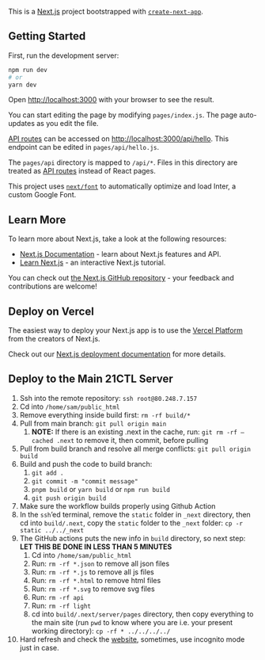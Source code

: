 This is a [Next.js](https://nextjs.org/) project bootstrapped with [`create-next-app`](https://github.com/vercel/next.js/tree/canary/packages/create-next-app).

## Getting Started

First, run the development server:

```bash
npm run dev
# or
yarn dev
```

Open [http://localhost:3000](http://localhost:3000) with your browser to see the result.

You can start editing the page by modifying `pages/index.js`. The page auto-updates as you edit the file.

[API routes](https://nextjs.org/docs/api-routes/introduction) can be accessed on [http://localhost:3000/api/hello](http://localhost:3000/api/hello). This endpoint can be edited in `pages/api/hello.js`.

The `pages/api` directory is mapped to `/api/*`. Files in this directory are treated as [API routes](https://nextjs.org/docs/api-routes/introduction) instead of React pages.

This project uses [`next/font`](https://nextjs.org/docs/basic-features/font-optimization) to automatically optimize and load Inter, a custom Google Font.

## Learn More

To learn more about Next.js, take a look at the following resources:

- [Next.js Documentation](https://nextjs.org/docs) - learn about Next.js features and API.
- [Learn Next.js](https://nextjs.org/learn) - an interactive Next.js tutorial.

You can check out [the Next.js GitHub repository](https://github.com/vercel/next.js/) - your feedback and contributions are welcome!

## Deploy on Vercel

The easiest way to deploy your Next.js app is to use the [Vercel Platform](https://vercel.com/new?utm_medium=default-template&filter=next.js&utm_source=create-next-app&utm_campaign=create-next-app-readme) from the creators of Next.js.

Check out our [Next.js deployment documentation](https://nextjs.org/docs/deployment) for more details.


## Deploy to the Main 21CTL Server

1. Ssh into the remote repository: `ssh root@80.248.7.157`
2. Cd into `/home/sam/public_html`
3. Remove everything inside build first: `rm -rf build/*`
4. Pull from main branch: `git pull origin main`
    1. **NOTE:** If there is an existing .next in the cache, run: `git rm -rf —cached .next` to remove it, then commit, before pulling
5. Pull from build branch and resolve all merge conflicts: `git pull origin build`
6. Build and push the code to build branch:
    1. `git add .`
    2. `git commit -m "commit message"`
    3. `pnpm build` or `yarn build` or `npm run build`
    4. `git push origin build`
7. Make sure the workflow builds properly using Github Action
8. In the `ssh`’ed terminal, remove the `static` folder in `_next` directory, then cd into `build/.next`, copy the `static` folder to the `_next` folder: `cp -r static ../../_next`
9. The GitHub actions puts the new info in `build` directory, so next step: **LET THIS BE DONE IN LESS THAN 5 MINUTES**
    1. Cd into `/home/sam/public_html`
    2. Run: `rm -rf *.json` to remove all json files
    3. Run: `rm -rf *.js` to remove all js files
    4. Run: `rm -rf *.html` to remove html files
    5. Run: `rm -rf *.svg` to remove svg files
    6. Run: `rm -rf api`
    7. Run: `rm -rf light`
    8. cd into `build/.next/server/pages` directory, then copy everything to the main site (run `pwd` to know where you are i.e. your present working directory): `cp -rf * ../../../../`
 10. Hard refresh and check the [website](https://21ctl.com), sometimes, use incognito mode just in case.